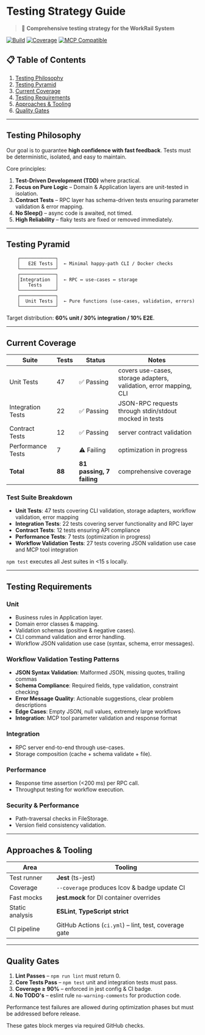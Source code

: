 # Testing Strategy Guide

> 🧪 **Comprehensive testing strategy for the WorkRail System**

[![Build](https://img.shields.io/github/actions/workflow/status/EtienneBBeaulac/mcp/ci.yml?branch=main)]()
[![Coverage](https://img.shields.io/badge/coverage-90%25-green)]()
[![MCP Compatible](https://img.shields.io/badge/MCP-compatible-purple.svg)](https://modelcontextprotocol.org)

## 📋 Table of Contents

1. [Testing Philosophy](#testing-philosophy)
2. [Testing Pyramid](#testing-pyramid)
3. [Current Coverage](#current-coverage)
4. [Testing Requirements](#testing-requirements)
5. [Approaches & Tooling](#approaches--tooling)
6. [Quality Gates](#quality-gates)

---

## Testing Philosophy

Our goal is to guarantee **high confidence with fast feedback**.  Tests must be deterministic, isolated, and easy to maintain.

Core principles:
1. **Test-Driven Development (TDD)** where practical.
2. **Focus on Pure Logic** – Domain & Application layers are unit-tested in isolation.
3. **Contract Tests** – RPC layer has schema-driven tests ensuring parameter validation & error mapping.
4. **No Sleep()** – async code is awaited, not timed.
5. **High Reliability** – flaky tests are fixed or removed immediately.

---

## Testing Pyramid

```
    ┌─────────────┐
    │   E2E Tests │  ← Minimal happy-path CLI / Docker checks
    └─────────────┘
    ┌─────────────┐
    │Integration  │  ← RPC ↔ use-cases ↔ storage
    │   Tests     │
    └─────────────┘
    ┌─────────────┐
    │  Unit Tests │  ← Pure functions (use-cases, validation, errors)
    └─────────────┘
```

Target distribution: **60% unit / 30% integration / 10% E2E**.

---

## Current Coverage

| Suite | Tests | Status | Notes |
|-------|-------|--------|-------|
| Unit Tests | 47 | ✅ Passing | covers use-cases, storage adapters, validation, error mapping, CLI |
| Integration Tests | 22 | ✅ Passing | JSON-RPC requests through stdin/stdout mocked in tests |
| Contract Tests | 12 | ✅ Passing | server contract validation |
| Performance Tests | 7 | ⚠️ Failing | optimization in progress |
| **Total** | **88** | **81 passing, 7 failing** | comprehensive coverage |

### Test Suite Breakdown
- **Unit Tests**: 47 tests covering CLI validation, storage adapters, workflow validation, error mapping
- **Integration Tests**: 22 tests covering server functionality and RPC layer
- **Contract Tests**: 12 tests ensuring API compliance
- **Performance Tests**: 7 tests (optimization in progress)
- **Workflow Validation Tests**: 27 tests covering JSON validation use case and MCP tool integration

`npm test` executes all Jest suites in <15 s locally.

---

## Testing Requirements

### Unit
* Business rules in Application layer.
* Domain error classes & mapping.
* Validation schemas (positive & negative cases).
* CLI command validation and error handling.
* Workflow JSON validation use case (syntax, schema, error messages).

### Workflow Validation Testing Patterns
* **JSON Syntax Validation**: Malformed JSON, missing quotes, trailing commas
* **Schema Compliance**: Required fields, type validation, constraint checking
* **Error Message Quality**: Actionable suggestions, clear problem descriptions
* **Edge Cases**: Empty JSON, null values, extremely large workflows
* **Integration**: MCP tool parameter validation and response format

### Integration
* RPC server end-to-end through use-cases.
* Storage composition (cache + schema validate + file).

### Performance
* Response time assertion (<200 ms) per RPC call.
* Throughput testing for workflow execution.

### Security & Performance
* Path-traversal checks in FileStorage.
* Version field consistency validation.

---

## Approaches & Tooling

| Area | Tooling |
|------|---------|
| Test runner | **Jest** (ts-jest) |
| Coverage | `--coverage` produces lcov & badge update CI |
| Fast mocks | **jest.mock** for DI container overrides |
| Static analysis | **ESLint**, **TypeScript strict** |
| CI pipeline | GitHub Actions (`ci.yml`) – lint, test, coverage gate |

---

## Quality Gates

1. **Lint Passes** – `npm run lint` must return 0.
2. **Core Tests Pass** – `npm test` unit and integration tests must pass.
3. **Coverage ≥ 90%** – enforced in jest config & CI badge.
4. **No TODO's** – eslint rule `no-warning-comments` for production code.

Performance test failures are allowed during optimization phases but must be addressed before release.

These gates block merges via required GitHub checks. 